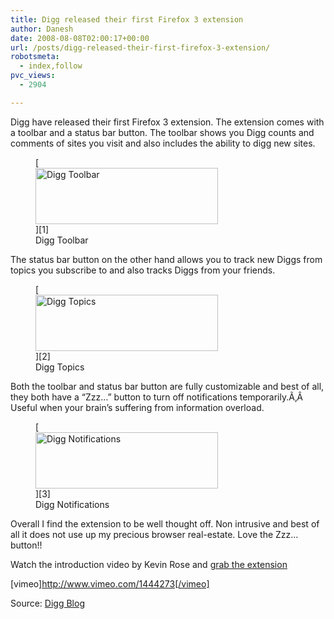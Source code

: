 ```yaml
---
title: Digg released their first Firefox 3 extension
author: Danesh
date: 2008-08-08T02:00:17+00:00
url: /posts/digg-released-their-first-firefox-3-extension/
robotsmeta:
  - index,follow
pvc_views:
  - 2904

---
```

Digg have released their first Firefox 3 extension. The extension comes with a toolbar and a status bar button. The toolbar shows you Digg counts and comments of sites you visit and also includes the ability to digg new sites.

<figure id="attachment_765" aria-describedby="caption-attachment-765" style="width: 292px" class="wp-caption alignnone">[<img loading="lazy" class="size-medium wp-image-765" title="Digg Toolbar" src="/wp-content/uploads/2008/08/ff-toolbar-1.png" alt="Digg Toolbar" width="292" height="90" />][1]<figcaption id="caption-attachment-765" class="wp-caption-text">Digg Toolbar</figcaption></figure>

<!--more-->

The status bar button on the other hand allows you to track new Diggs from topics you subscribe to and also tracks Diggs from your friends.

<figure id="attachment_767" aria-describedby="caption-attachment-767" style="width: 292px" class="wp-caption alignnone">[<img loading="lazy" class="size-medium wp-image-767" title="Digg Topics" src="/wp-content/uploads/2008/08/ff-toolbar-3.png" alt="Digg Topics" width="292" height="90" />][2]<figcaption id="caption-attachment-767" class="wp-caption-text">Digg Topics</figcaption></figure>

Both the toolbar and status bar button are fully customizable and best of all, they both have a &#8220;Zzz&#8230;&#8221; button to turn off notifications temporarily.Ã‚Â  Useful when your brain&#8217;s suffering from information overload.

<figure id="attachment_766" aria-describedby="caption-attachment-766" style="width: 292px" class="wp-caption alignnone">[<img loading="lazy" class="size-medium wp-image-766" title="Digg Notifications" src="/wp-content/uploads/2008/08/ff-toolbar-2.png" alt="Digg Notifications" width="292" height="90" />][3]<figcaption id="caption-attachment-766" class="wp-caption-text">Digg Notifications</figcaption></figure>

Overall I find the extension to be well thought off. Non intrusive and best of all it does not use up my precious browser real-estate. Love the Zzz&#8230; button!!

Watch the introduction video by Kevin Rose and [grab the extension][4]

[vimeo]http://www.vimeo.com/1444273[/vimeo]

Source: [Digg Blog][5]

 [1]: /wp-content/uploads/2008/08/ff-toolbar-1.png
 [2]: /wp-content/uploads/2008/08/ff-toolbar-3.png
 [3]: /wp-content/uploads/2008/08/ff-toolbar-2.png
 [4]: http://digg.com/tools/firefox
 [5]: http://blog.digg.com/?p=140